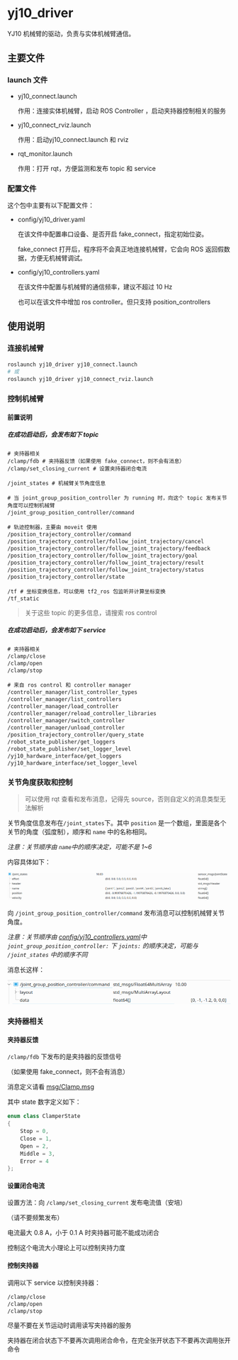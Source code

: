 # yj10_driver

YJ10 机械臂的驱动，负责与实体机械臂通信。

## 主要文件

### launch 文件

- yj10_connect.launch

    作用：连接实体机械臂，启动 ROS Controller ，启动夹持器控制相关的服务

- yj10_connect_rviz.launch

    作用：启动yj10_connect.launch 和 rviz

- rqt_monitor.launch

    作用：打开 rqt，方便监测和发布 topic 和 service

### 配置文件

这个包中主要有以下配置文件：

- config/yj10_driver.yaml

    在该文件中配置串口设备、是否开启 fake_connect，指定初始位姿。

    fake_connect 打开后，程序将不会真正地连接机械臂，它会向 ROS 返回假数据，方便无机械臂调试。

- config/yj10_controllers.yaml

    在该文件中配置与机械臂的通信频率，建议不超过 10 Hz

    也可以在该文件中增加 ros controller。但只支持 position_controllers

## 使用说明

### 连接机械臂

```bash
roslaunch yj10_driver yj10_connect.launch
# 或
roslaunch yj10_driver yj10_connect_rviz.launch
```

### 控制机械臂

#### 前置说明

##### 在成功启动后，会发布如下 topic

```text
# 夹持器相关
/clamp/fdb # 夹持器反馈（如果使用 fake_connect，则不会有消息）
/clamp/set_closing_current # 设置夹持器闭合电流

/joint_states # 机械臂关节角度信息

# 当 joint_group_position_controller 为 running 时，向这个 topic 发布关节角度可以控制机械臂
/joint_group_position_controller/command

# 轨迹控制器，主要由 moveit 使用
/position_trajectory_controller/command
/position_trajectory_controller/follow_joint_trajectory/cancel
/position_trajectory_controller/follow_joint_trajectory/feedback
/position_trajectory_controller/follow_joint_trajectory/goal
/position_trajectory_controller/follow_joint_trajectory/result
/position_trajectory_controller/follow_joint_trajectory/status
/position_trajectory_controller/state

/tf # 坐标变换信息，可以使用 tf2_ros 包监听并计算坐标变换
/tf_static
```

> 关于这些 topic 的更多信息，请搜索 ros control

##### 在成功启动后，会发布如下 service

```text
# 夹持器相关
/clamp/close
/clamp/open
/clamp/stop

# 来自 ros control 和 controller manager
/controller_manager/list_controller_types
/controller_manager/list_controllers
/controller_manager/load_controller
/controller_manager/reload_controller_libraries
/controller_manager/switch_controller
/controller_manager/unload_controller
/position_trajectory_controller/query_state
/robot_state_publisher/get_loggers
/robot_state_publisher/set_logger_level
/yj10_hardware_interface/get_loggers
/yj10_hardware_interface/set_logger_level
```

### 关节角度获取和控制

> 可以使用 rqt 查看和发布消息，记得先 source，否则自定义的消息类型无法解析

关节角度信息发布在`/joint_states`下。其中 `position` 是一个数组，里面是各个关节的角度（弧度制），顺序和 `name` 中的名称相同。

*注意：关节顺序由 `name`中的顺序决定，可能不是 1~6*

内容具体如下：

![image-20230516203906465](readme.assets/image-20230516203906465.png)

向 `/joint_group_position_controller/command` 发布消息可以控制机械臂关节角度。

*注意：关节顺序由 [config/yj10_controllers.yaml](config/yj10_controllers.yaml)中 `joint_group_position_controller:` 下 `joints:` 的顺序决定，可能与 `/joint_states` 中的顺序不同*

消息长这样：

![image-20230516204301638](readme.assets/image-20230516204301638.png)

### 夹持器相关

#### 夹持器反馈

`/clamp/fdb` 下发布的是夹持器的反馈信号

（如果使用 fake_connect，则不会有消息）

消息定义请看 [msg/Clamp.msg](msg/Clamp.msg)

其中 state 数字定义如下：

```c++
enum class ClamperState
{
    Stop = 0,
    Close = 1,
    Open = 2,
    Middle = 3,
    Error = 4
};
```

#### 设置闭合电流

设置方法：向 `/clamp/set_closing_current` 发布电流值（安培）

（请不要频繁发布）

电流最大 0.8 A，小于 0.1 A 时夹持器可能不能成功闭合

控制这个电流大小理论上可以控制夹持力度

#### 控制夹持器

调用以下 service 以控制夹持器：

```text
/clamp/close
/clamp/open
/clamp/stop
```

尽量不要在关节运动时调用读写夹持器的服务

夹持器在闭合状态下不要再次调用闭合命令，在完全张开状态下不要再次调用张开命令
